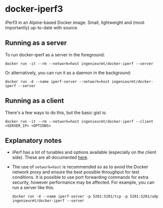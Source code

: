 # docker-iperf3

iPerf3 in an Alpine-based Docker image. Small, lightweight and (most importantly) up-to-date with source.

## Running as a server

To run docker-iperf as a server in the foreground:

`docker run -it --rm --network=host ingenieurmt/docker-iperf --server`

Or alternatively, you can run it as a daemon in the background:

`docker run -d --name iperf-server --network=host ingenieurmt/docker-iperf --server`

## Running as a client

There's a few ways to do this, but the basic gist is:

`docker run -it --rm --network=host ingenieurmt/docker-iperf --client <SERVER_IP> <OPTIONS>`

## Explanatory notes

- iPerf has a lot of tunables and options available (especially on the client side). These are all documented [here](https://iperf.fr/iperf-doc.php#3doc).

- The use of `network=host` is recommended so as to avoid the Docker network proxy and ensure the best possible throughput for test conditions. It is possible to use port forwarding commands for extra security, however performance may be affected. For example, you can run a server like this:

   `docker run -d --name iperf-server -p 5201:5201/tcp -p 5201:5201/udp ingenieurmt/docker-iperf --server`

